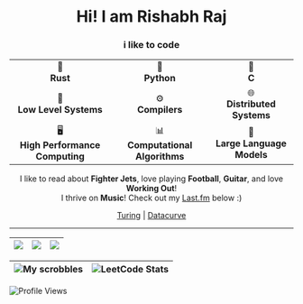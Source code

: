 <h1 align="center">Hi! I am Rishabh Raj</h1>
<h3 align="center">i like to code</h3>

<table align="center">
  <tr>
    <td align="center">🦀<br><b>Rust</b></td>
    <td align="center">️🐍<br><b>Python</b></td>
    <td align="center">🐀<br><b>C</b></td>
  </tr>
  <tr>
    <td align="center">🚀<br><b>Low Level Systems</b></td>
    <td align="center">⚙️<br><b>Compilers</b></td>
    <td align="center">🌐<br><b>Distributed Systems</b></td>
  </tr>
  <tr>
    <td align="center">🖥️<br><b>High Performance Computing</b></td>
    <td align="center">📊<br><b>Computational Algorithms</b></td>
    <td align="center">🤖<br><b>Large Language Models</b></td>
  </tr>
</table>


<div align="center">

I like to read about **Fighter Jets**, love playing **Football**, **Guitar**, and love **Working Out**!  
I thrive on **Music**! Check out my [Last.fm](https://last.fm/user/rinsane) below :)  

[Turing](https://www.turing.com/) | [Datacurve](https://datacurve.ai/)

</div>

---

<div align="center">

| ![](https://github-profile-summary-cards.vercel.app/api/cards/stats?username=rinsane&theme=gruvbox) | ![](https://github-profile-summary-cards.vercel.app/api/cards/repos-per-language?username=rinsane&theme=gruvbox) | ![](https://github-profile-summary-cards.vercel.app/api/cards/most-commit-language?username=rinsane&theme=gruvbox) |
|-----|------|------|

| ![My scrobbles](https://lastfm-recently-played.vercel.app/api?user=rinsane&width=540&count=4&header_style=normal_stats&show_user=header&bg_color=282828) | ![LeetCode Stats](https://leetcard.jacoblin.cool/rinsane?theme=dark&font=arial&ext=heatmap&border_radius=10) |
| --- | --- |


</div>

![Profile Views](https://komarev.com/ghpvc/?username=rinsane&label=Profile%20views%20%F0%9F%91%80&color=0eb456&style=plastic)

<!--
![Quote](https://quotes-github-readme.vercel.app/api?type=horizontal&theme=gruvbox)
![](https://github-readme-streak-stats.herokuapp.com/?user=rinsane&theme=gruvbox)
![Trophies](https://github-profile-trophy.vercel.app/?username=rinsane&theme=gruvbox&row=1)
-->
